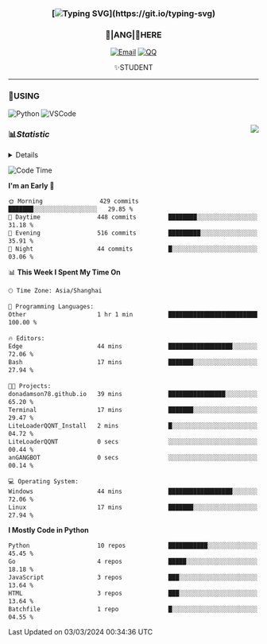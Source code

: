 <div align="center">


### [![Typing SVG](https://readme-typing-svg.herokuapp.com?size=25&duration=2500&color=8C43EA&vCenter=true&width=200&height=40&lines=%F0%9F%8C%B1ANGJustinl%F0%9F%8C%B1+!)](https://git.io/typing-svg)


### 🥛|**ANG**|🥛HERE



[![Email](https://img.shields.io/badge/Email-ANGJustin@163.com-6A5ACD?style=flat-square&logoColor=fff)](mailto:ANGJustinl@163.com)
[![QQ](https://img.shields.io/badge/QQ-77139032-98FB98?style=flat-square&logoColor=fff)](https://qm.qq.com/cgi-bin/qm/qr?k=mcs-cON_aPNfc3hO8-H7lWJHDX-5nKr7&noverify=0)




✨STUDENT 

</div>

---

### 🎨USING

![Python](https://img.shields.io/badge/-Python-blue?style=flat-square&logo=Python&logoColor=fff)
![VSCode](https://img.shields.io/badge/-VSCode-blue?style=flat-square&logo=visualstudiocode&logoColor=fff)


<a href="#">
  <img align="right" src="https://github-readme-stats.vercel.app/api?username=ANGJustinl&count_private=true&show_icons=true&hide_border=true&bg_color=15,f2f7fd,E0EAFC" />
</a>




### 📊*Statistic* 

<details>

<p align="center">
   <img src="github-metrics.svg" alt="typing-svg">
</p>

[![Github activity graph](https://github-readme-activity-graph.angforever.top/graph?username=ANGJustinl&theme=dracula)](https://github.com/ANGJustinl/ANGJustinl)

</details>

<!--START_SECTION:waka-->
![Code Time](http://img.shields.io/badge/Code%20Time-5%20hrs%2016%20mins-blue)

**I'm an Early 🐤** 

```text
🌞 Morning                429 commits         ███████░░░░░░░░░░░░░░░░░░   29.85 % 
🌆 Daytime                448 commits         ████████░░░░░░░░░░░░░░░░░   31.18 % 
🌃 Evening                516 commits         █████████░░░░░░░░░░░░░░░░   35.91 % 
🌙 Night                  44 commits          █░░░░░░░░░░░░░░░░░░░░░░░░   03.06 % 
```


📊 **This Week I Spent My Time On** 

```text
🕑︎ Time Zone: Asia/Shanghai

💬 Programming Languages: 
Other                    1 hr 1 min          █████████████████████████   100.00 % 

🔥 Editors: 
Edge                     44 mins             ██████████████████░░░░░░░   72.06 % 
Bash                     17 mins             ███████░░░░░░░░░░░░░░░░░░   27.94 % 

🐱‍💻 Projects: 
donadamson78.github.io   39 mins             ████████████████░░░░░░░░░   65.20 % 
Terminal                 17 mins             ███████░░░░░░░░░░░░░░░░░░   29.47 % 
LiteLoaderQQNT_Install   2 mins              █░░░░░░░░░░░░░░░░░░░░░░░░   04.72 % 
LiteLoaderQQNT           0 secs              ░░░░░░░░░░░░░░░░░░░░░░░░░   00.44 % 
anGANGBOT                0 secs              ░░░░░░░░░░░░░░░░░░░░░░░░░   00.14 % 

💻 Operating System: 
Windows                  44 mins             ██████████████████░░░░░░░   72.06 % 
Linux                    17 mins             ███████░░░░░░░░░░░░░░░░░░   27.94 % 
```

**I Mostly Code in Python** 

```text
Python                   10 repos            ███████████░░░░░░░░░░░░░░   45.45 % 
Go                       4 repos             █████░░░░░░░░░░░░░░░░░░░░   18.18 % 
JavaScript               3 repos             ███░░░░░░░░░░░░░░░░░░░░░░   13.64 % 
HTML                     3 repos             ███░░░░░░░░░░░░░░░░░░░░░░   13.64 % 
Batchfile                1 repo              █░░░░░░░░░░░░░░░░░░░░░░░░   04.55 % 
```




 Last Updated on 03/03/2024 00:34:36 UTC
<!--END_SECTION:waka-->
